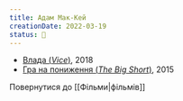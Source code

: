 ```yaml
---
title: Адам Мак-Кей
creationDate: 2022-03-19
status: 🌱
---
```

- [Влада (_Vice_)](https://uk.wikipedia.org/wiki/%D0%92%D0%BB%D0%B0%D0%B4%D0%B0_(%D1%84%D1%96%D0%BB%D1%8C%D0%BC,_2018)), 2018
- [Гра на пониження (_The Big Short_)](https://uk.wikipedia.org/wiki/%D0%93%D1%80%D0%B0_%D0%BD%D0%B0_%D0%BF%D0%BE%D0%BD%D0%B8%D0%B6%D0%B5%D0%BD%D0%BD%D1%8F_(%D1%84%D1%96%D0%BB%D1%8C%D0%BC)), 2015

Повернутися до [[Фільми|фільмів]]
